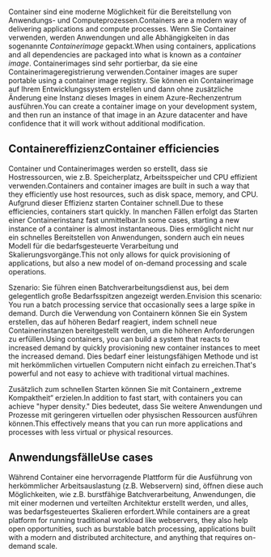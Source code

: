 <span data-ttu-id="67c26-101">Container sind eine moderne Möglichkeit für die Bereitstellung von Anwendungs- und Computeprozessen.</span><span class="sxs-lookup"><span data-stu-id="67c26-101">Containers are a modern way of delivering applications and compute processes.</span></span> <span data-ttu-id="67c26-102">Wenn Sie Container verwenden, werden Anwendungen und alle Abhängigkeiten in das sogenannte *Containerimage* gepackt.</span><span class="sxs-lookup"><span data-stu-id="67c26-102">When using containers, applications and all dependencies are packaged into what is known as a *container image*.</span></span> <span data-ttu-id="67c26-103">Containerimages sind sehr portierbar, da sie eine Containerimageregistrierung verwenden.</span><span class="sxs-lookup"><span data-stu-id="67c26-103">Container images are super portable using a container image registry.</span></span> <span data-ttu-id="67c26-104">Sie können ein Containerimage auf Ihrem Entwicklungssystem erstellen und dann ohne zusätzliche Änderung eine Instanz dieses Images in einem Azure-Rechenzentrum ausführen.</span><span class="sxs-lookup"><span data-stu-id="67c26-104">You can create a container image on your development system, and then run an instance of that image in an Azure datacenter and have confidence that it will work without additional modification.</span></span>

## <a name="container-efficiencies"></a><span data-ttu-id="67c26-105">Containereffizienz</span><span class="sxs-lookup"><span data-stu-id="67c26-105">Container efficiencies</span></span>

<span data-ttu-id="67c26-106">Container und Containerimages werden so erstellt, dass sie Hostressourcen, wie z.B. Speicherplatz, Arbeitsspeicher und CPU effizient verwenden.</span><span class="sxs-lookup"><span data-stu-id="67c26-106">Containers and container images are built in such a way that they efficiently use host resources, such as disk space, memory, and CPU.</span></span> <span data-ttu-id="67c26-107">Aufgrund dieser Effizienz starten Container schnell.</span><span class="sxs-lookup"><span data-stu-id="67c26-107">Due to these efficiencies, containers start quickly.</span></span> <span data-ttu-id="67c26-108">In manchen Fällen erfolgt das Starten einer Containerinstanz fast unmittelbar.</span><span class="sxs-lookup"><span data-stu-id="67c26-108">In some cases, starting a new instance of a container is almost instantaneous.</span></span> <span data-ttu-id="67c26-109">Dies ermöglicht nicht nur ein schnelles Bereitstellen von Anwendungen, sondern auch ein neues Modell für die bedarfsgesteuerte Verarbeitung und Skalierungsvorgänge.</span><span class="sxs-lookup"><span data-stu-id="67c26-109">This not only allows for quick provisioning of applications, but also a new model of on-demand processing and scale operations.</span></span>

<span data-ttu-id="67c26-110">Szenario: Sie führen einen Batchverarbeitungsdienst aus, bei dem gelegentlich große Bedarfsspitzen angezeigt werden.</span><span class="sxs-lookup"><span data-stu-id="67c26-110">Envision this scenario: You run a batch processing service that occasionally sees a large spike in demand.</span></span> <span data-ttu-id="67c26-111">Durch die Verwendung von Containern können Sie ein System erstellen, das auf höheren Bedarf reagiert, indem schnell neue Containerinstanzen bereitgestellt werden, um die höheren Anforderungen zu erfüllen.</span><span class="sxs-lookup"><span data-stu-id="67c26-111">Using containers, you can build a system that reacts to increased demand by quickly provisioning new container instances to meet the increased demand.</span></span> <span data-ttu-id="67c26-112">Dies bedarf einer leistungsfähigen Methode und ist mit herkömmlichen virtuellen Computern nicht einfach zu erreichen.</span><span class="sxs-lookup"><span data-stu-id="67c26-112">That's powerful and not easy to achieve with traditional virtual machines.</span></span>

<span data-ttu-id="67c26-113">Zusätzlich zum schnellen Starten können Sie mit Containern „extreme Kompaktheit“ erzielen.</span><span class="sxs-lookup"><span data-stu-id="67c26-113">In addition to fast start, with containers you can achieve "hyper density."</span></span> <span data-ttu-id="67c26-114">Dies bedeutet, dass Sie weitere Anwendungen und Prozesse mit geringeren virtuellen oder physischen Ressourcen ausführen können.</span><span class="sxs-lookup"><span data-stu-id="67c26-114">This effectively means that you can run more applications and processes with less virtual or physical resources.</span></span>

## <a name="use-cases"></a><span data-ttu-id="67c26-115">Anwendungsfälle</span><span class="sxs-lookup"><span data-stu-id="67c26-115">Use cases</span></span>

<span data-ttu-id="67c26-116">Während Container eine hervorragende Plattform für die Ausführung von herkömmlicher Arbeitsauslastung (z.B. Webservern) sind, öffnen diese auch Möglichkeiten, wie z.B. burstfähige Batchverarbeitung, Anwendungen, die mit einer modernen und verteilten Architektur erstellt werden, und alles, was bedarfsgesteuertes Skalieren erfordert.</span><span class="sxs-lookup"><span data-stu-id="67c26-116">While containers are a great platform for running traditional workload like webservers, they also help open opportunities, such as burstable batch processing, applications built with a modern and distributed architecture, and anything that requires on-demand scale.</span></span>
